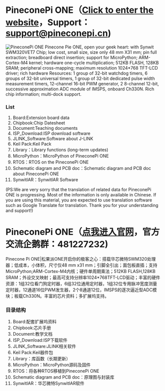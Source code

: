 # PineconePi ONE（[Click to enter the website](http://www.pineconepi.cn)，Support：support@pineconepi.cn)
![PineconePi ONE](https://github.com/pineconepi/PineconePi_ONE/raw/master/Image/PineconePiONE.png)
Pinecone Pie ONE, open your geek heart: with Synwit SWM320VET7 Chip; low cost, small size, size only 48 mm X31 mm; pin full extraction; breadboard direct insertion; support for MicroPython; ARM-Cortex-M4 kernel; hardware one-cycle multiplication; 512KB FLASH, 128KB SRAM; peripheral cross-mapping; maximum resolution 1024*768 TFT-LCD driver; rich hardware Resources: 1 group of 32-bit watchdog timers, 6 groups of 32-bit universal timers, 1 group of 32-bit dedicated pulse width measurement timers, 12-channel 16-bit PWM generator, 2 8-channel 12-bit, successive approximation ADC module of IMSPS, onboard Ch330N. Rich chip information; multi-dock support.

###  **List** 

1. Board:Extension board data
2. Chipbook:Chip Datesheet
3. Document:Teaching documents
4. ISP_Download:ISP download software 
5. JLINK_Software:Software about J-LINK
6. Keil Pack:Keil Pack
7. Library：Library functions (long-term updates)
8. MicroPython：MicroPython of PineconePi ONE
9. RTOS：RTOS on the PineconePi ONE
10. Schematic diagram and PCB doc：Schematic diagram and PCB doc about PineconePi ONE
11. SynwitIAR：SynwitIAR Software

(PS:We are very sorry that the translation of related data for PineconePi ONE is progressing. Most of the information is only available in Chinese. If you are using this material, you are expected to use translation software such as Google Translate for translation. Thank you for your understanding and support!)


# PineconePi ONE（[点我进入官网](http://www.pineconepi.cn)，官方交流企鹅群：481227232)
Pinecone Pi ONE|松果派ONE开启你的极客之心：搭载华芯微特SWM320处理器；低成本，小体积，尺寸仅48 mm x31 mm；引脚全引出；面包板直插；支持MicroPython;ARM-Cortex-M4内核；硬件单周期乘法；512KB FLASH,128KB SRAM；外设交叉映射；最高可支持分辨率1024*768TFT-LCD驱动；丰富的硬件资源：1组32位看门狗定时器，6组32位通用定时器，1组32位专用脉冲宽度测量定时器，12通道16位PWM发生器，2个8通道12位，IMSPS的逐次逼近型ADC模块；板载Ch330N。丰富的芯片资料；多扩展坞支持。

###  **目录结构** 

1. Board:配套扩展坞资料
2. Chipbook:芯片手册
3. Document:教学文档
4. ISP_Download:ISP下载软件
5. JLINK_Software:JLINK相关软件
6. Keil Pack:Keil器件包
7. Library：库函数（长期更新）
8. MicroPython：MicroPython源码及固件
9. RTOS：将各种RTOS移植到PineconePi ONE
10. Schematic diagram and PCB doc：原理图与封装库
11. SynwitIAR：华芯微特SynwitIAR软件
